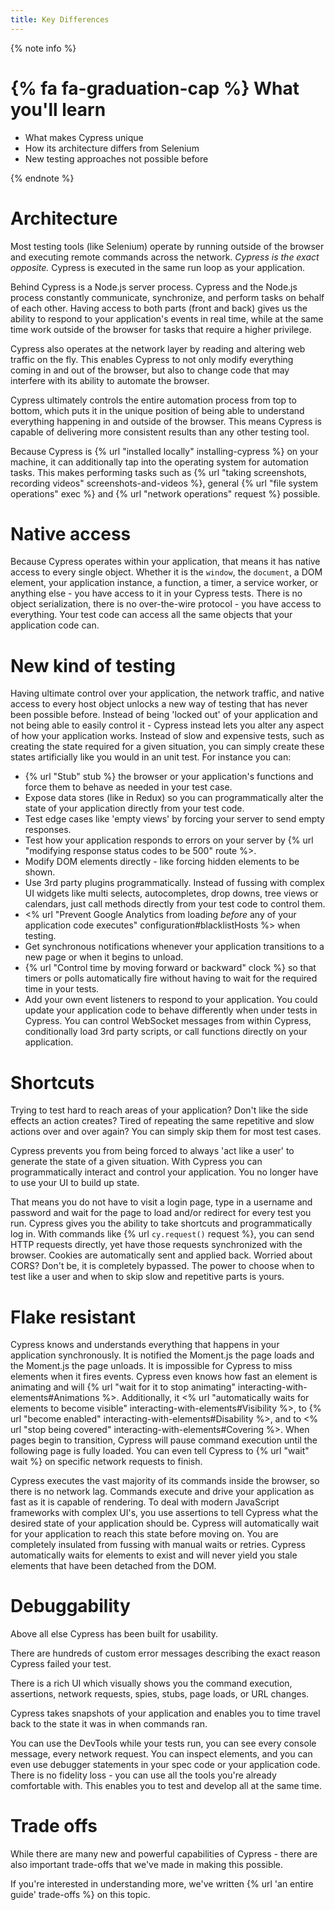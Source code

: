 ```yaml
---
title: Key Differences
---
```


{% note info %}
# {% fa fa-graduation-cap %} What you'll learn

- What makes Cypress unique
- How its architecture differs from Selenium
- New testing approaches not possible before

{% endnote %}

# Architecture

Most testing tools (like Selenium) operate by running outside of the browser and executing remote commands across the network. *Cypress is the exact opposite.* Cypress is executed in the same run loop as your application.

Behind Cypress is a Node.js server process. Cypress and the Node.js process constantly communicate, synchronize, and perform tasks on behalf of each other. Having access to both parts (front and back) gives us the ability to respond to your application's events in real time, while at the same time work outside of the browser for tasks that require a higher privilege.

Cypress also operates at the network layer by reading and altering web traffic on the fly. This enables Cypress to not only modify everything coming in and out of the browser, but also to change code that may interfere with its ability to automate the browser.

Cypress ultimately controls the entire automation process from top to bottom, which puts it in the unique position of being able to understand everything happening in and outside of the browser. This means Cypress is capable of delivering more consistent results than any other testing tool.

Because Cypress is {% url "installed locally" installing-cypress %} on your machine, it can additionally tap into the operating system for automation tasks. This makes performing tasks such as {% url "taking screenshots,  recording videos" screenshots-and-videos %}, general {% url "file system operations" exec %} and {% url "network operations" request %} possible.

# Native access

Because Cypress operates within your application, that means it has native access to every single object. Whether it is the `window`, the `document`, a DOM element, your application instance, a function, a timer, a service worker, or anything else - you have access to it in your Cypress tests. There is no object serialization, there is no over-the-wire protocol - you have access to everything. Your test code can access all the same objects that your application code can.

# New kind of testing

Having ultimate control over your application, the network traffic, and native access to every host object unlocks a new way of testing that has never been possible before. Instead of being 'locked out' of your application and not being able to easily control it - Cypress instead lets you alter any aspect of how your application works. Instead of slow and expensive tests, such as creating the state required for a given situation, you can simply create these states artificially like you would in an unit test. For instance you can:

- {% url "Stub" stub %} the browser or your application's functions and force them to behave as needed in your test case.
- Expose data stores (like in Redux) so you can programmatically alter the state of your application directly from your test code.
- Test edge cases like 'empty views' by forcing your server to send empty responses.
- Test how your application responds to errors on your server by {% url "modifying response status codes to be 500" route %>.
- Modify DOM elements directly - like forcing hidden elements to be shown.
- Use 3rd party plugins programmatically. Instead of fussing with complex UI widgets like multi selects, autocompletes, drop downs, tree views or calendars, just call methods directly from your test code to control them.
- <% url "Prevent Google Analytics from loading *before* any of your application code executes" configuration#blacklistHosts %> when testing.
- Get synchronous notifications whenever your application transitions to a new page or when it begins to unload.
- {% url "Control time by moving forward or backward" clock %} so that timers or polls automatically fire without having to wait for the required time in your tests.
- Add your own event listeners to respond to your application. You could update your application code to behave differently when under tests in Cypress. You can control WebSocket messages from within Cypress, conditionally load 3rd party scripts, or call functions directly on your application.

# Shortcuts

Trying to test hard to reach areas of your application? Don't like the side effects an action creates? Tired of repeating the same repetitive and slow actions over and over again? You can simply skip them for most test cases.

Cypress prevents you from being forced to always 'act like a user' to generate the state of a given situation. With Cypress you can programmatically interact and control your application. You no longer have to use your UI to build up state.

That means you do not have to visit a login page, type in a username and password and wait for the page to load and/or redirect for every test you run. Cypress gives you the ability to take shortcuts and programmatically log in. With commands like {% url `cy.request()` request %}, you can send HTTP requests directly, yet have those requests synchronized with the browser. Cookies are automatically sent and applied back. Worried about CORS? Don't be, it is completely bypassed. The power to choose when to test like a user and when to skip slow and repetitive parts is yours.

# Flake resistant

Cypress knows and understands everything that happens in your application synchronously. It is notified the Moment.js the page loads and the Moment.js the page unloads. It is impossible for Cypress to miss elements when it fires events. Cypress even knows how fast an element is animating and will {% url "wait for it to stop animating" interacting-with-elements#Animations %>. Additionally, it <% url "automatically waits for elements to become visible" interacting-with-elements#Visibility %>, to {% url "become enabled" interacting-with-elements#Disability %>, and to <% url "stop being covered" interacting-with-elements#Covering %>. When pages begin to transition, Cypress will pause command execution until the following page is fully loaded. You can even tell Cypress to {% url "wait" wait %} on specific network requests to finish.

Cypress executes the vast majority of its commands inside the browser, so there is no network lag. Commands execute and drive your application as fast as it is capable of rendering. To deal with modern JavaScript frameworks with complex UI's, you use assertions to tell Cypress what the desired state of your application should be. Cypress will automatically wait for your application to reach this state before moving on. You are completely insulated from fussing with manual waits or retries. Cypress automatically waits for elements to exist and will never yield you stale elements that have been detached from the DOM.

# Debuggability

Above all else Cypress has been built for usability.

There are hundreds of custom error messages describing the exact reason Cypress failed your test.

There is a rich UI which visually shows you the command execution, assertions, network requests, spies, stubs, page loads, or URL changes.

Cypress takes snapshots of your application and enables you to time travel back to the state it was in when commands ran.

You can use the DevTools while your tests run, you can see every console message, every network request. You can inspect elements, and you can even use debugger statements in your spec code or your application code. There is no fidelity loss - you can use all the tools you're already comfortable with. This enables you to test and develop all at the same time.

# Trade offs

While there are many new and powerful capabilities of Cypress - there are also important trade-offs that we've made in making this possible.

If you're interested in understanding more, we've written {% url 'an entire guide' trade-offs %} on this topic.
